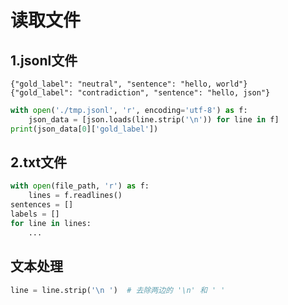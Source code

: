 # 读取文件

## 1.jsonl文件
```jsonl
{"gold_label": "neutral", "sentence": "hello, world"}
{"gold_label": "contradiction", "sentence": "hello, json"}
```

```python
with open('./tmp.jsonl', 'r', encoding='utf-8') as f:
    json_data = [json.loads(line.strip('\n')) for line in f]
print(json_data[0]['gold_label'])
```

## 2.txt文件
```python
with open(file_path, 'r') as f:
    lines = f.readlines()
sentences = []
labels = []
for line in lines:
    ...

```

## 文本处理
```python
line = line.strip('\n ')  # 去除两边的 '\n' 和 ' '
```
